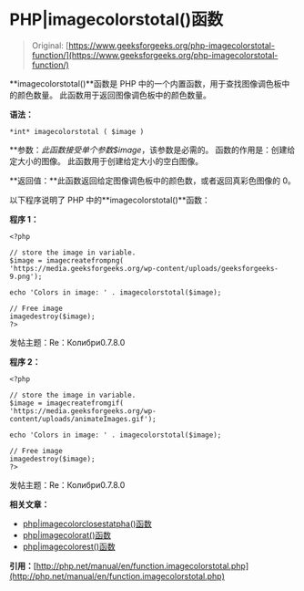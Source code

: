 # PHP|imagecolorstotal()函数

> Original: [https://www.geeksforgeeks.org/php-imagecolorstotal-function/](https://www.geeksforgeeks.org/php-imagecolorstotal-function/)

**imagecolorstotal()**函数是 PHP 中的一个内置函数，用于查找图像调色板中的颜色数量。 此函数用于返回图像调色板中的颜色数量。

**语法：**

```
*int* imagecolorstotal ( $image )
```

**参数：**此函数接受单个参数*$image*，该参数是必需的。 函数的作用是：创建给定大小的图像。 此函数用于创建给定大小的空白图像。

**返回值：**此函数返回给定图像调色板中的颜色数，或者返回真彩色图像的 0。

以下程序说明了 PHP 中的**imagecolorstotal()**函数：

**程序 1：**

```
<?php

// store the image in variable.
$image = imagecreatefrompng(
'https://media.geeksforgeeks.org/wp-content/uploads/geeksforgeeks-9.png');

echo 'Colors in image: ' . imagecolorstotal($image);

// Free image
imagedestroy($image);
?>
```

发帖主题：Re：Колибри0.7.8.0

**程序 2：**

```
<?php

// store the image in variable.
$image = imagecreatefromgif(
'https://media.geeksforgeeks.org/wp-content/uploads/animateImages.gif');

echo 'Colors in image: ' . imagecolorstotal($image);

// Free image
imagedestroy($image);
?>
```

发帖主题：Re：Колибри0.7.8.0

**相关文章：**

*   [php|imagecolorclosestatpha()函数](https://www.geeksforgeeks.org/php-imagecolorclosestalpha-function/)
*   [php|imagecolorat()函数](https://www.geeksforgeeks.org/php-imagecolorat-function/)
*   [php|imagecolorest()函数](https://www.geeksforgeeks.org/php-imagecolorclosest-function/)

**引用：**[http://php.net/manual/en/function.imagecolorstotal.php](http://php.net/manual/en/function.imagecolorstotal.php)